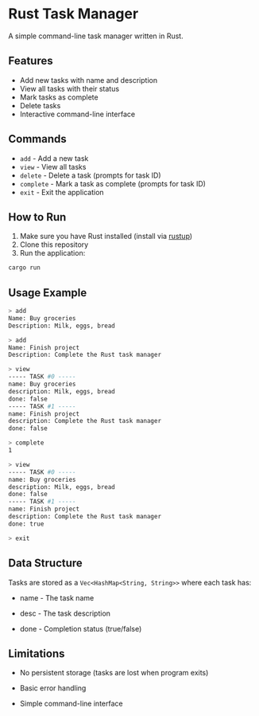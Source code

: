 # Rust Task Manager

A simple command-line task manager written in Rust.

## Features

- Add new tasks with name and description
- View all tasks with their status
- Mark tasks as complete
- Delete tasks
- Interactive command-line interface

## Commands

- `add` - Add a new task
- `view` - View all tasks
- `delete` - Delete a task (prompts for task ID)
- `complete` - Mark a task as complete (prompts for task ID)
- `exit` - Exit the application

## How to Run

1. Make sure you have Rust installed (install via [rustup](https://rustup.rs/))
2. Clone this repository
3. Run the application:

```sh
cargo run
```

## Usage Example
```sh
> add
Name: Buy groceries
Description: Milk, eggs, bread

> add
Name: Finish project
Description: Complete the Rust task manager

> view
----- TASK #0 -----
name: Buy groceries
description: Milk, eggs, bread
done: false
----- TASK #1 -----
name: Finish project
description: Complete the Rust task manager
done: false

> complete
1

> view
----- TASK #0 -----
name: Buy groceries
description: Milk, eggs, bread
done: false
----- TASK #1 -----
name: Finish project
description: Complete the Rust task manager
done: true

> exit
```

## Data Structure
Tasks are stored as a ```Vec<HashMap<String, String>>``` where each task has:

- name - The task name

- desc - The task description

- done - Completion status (true/false)

## Limitations
- No persistent storage (tasks are lost when program exits)

- Basic error handling

- Simple command-line interface

